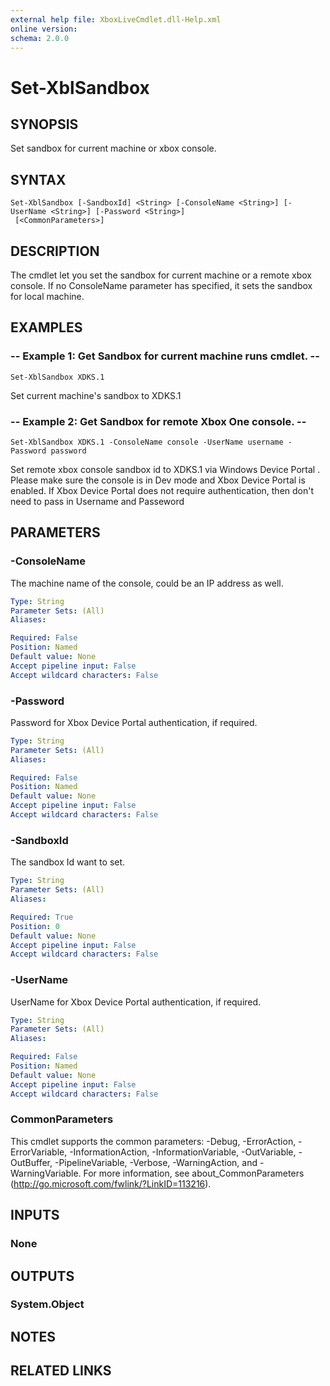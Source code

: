 ```yaml
---
external help file: XboxLiveCmdlet.dll-Help.xml
online version: 
schema: 2.0.0
---
```


# Set-XblSandbox

## SYNOPSIS
Set sandbox for current machine or xbox console.

## SYNTAX

```
Set-XblSandbox [-SandboxId] <String> [-ConsoleName <String>] [-UserName <String>] [-Password <String>]
 [<CommonParameters>]
```

## DESCRIPTION
The cmdlet let you set the sandbox for current machine or a remote xbox console.
If no ConsoleName parameter has specified, it sets the sandbox for local machine.

## EXAMPLES

### -- Example 1: Get Sandbox for current machine runs cmdlet. --
```
Set-XblSandbox XDKS.1
```

Set current machine&#39;s sandbox to XDKS.1

### -- Example 2: Get Sandbox for remote Xbox One console. --

```
Set-XblSandbox XDKS.1 -ConsoleName console -UserName username -Password password
```

Set remote xbox console sandbox id to XDKS.1 via Windows Device Portal . 
Please make sure the console is in Dev mode and Xbox Device Portal is enabled. 
If Xbox Device Portal does not require authentication, then don't need to pass in Username and Passeword

## PARAMETERS

### -ConsoleName
The machine name of the console, could be an IP address as well.

```yaml
Type: String
Parameter Sets: (All)
Aliases: 

Required: False
Position: Named
Default value: None
Accept pipeline input: False
Accept wildcard characters: False
```

### -Password
Password for Xbox Device Portal authentication, if required. 

```yaml
Type: String
Parameter Sets: (All)
Aliases: 

Required: False
Position: Named
Default value: None
Accept pipeline input: False
Accept wildcard characters: False
```

### -SandboxId
The sandbox Id want to set.

```yaml
Type: String
Parameter Sets: (All)
Aliases: 

Required: True
Position: 0
Default value: None
Accept pipeline input: False
Accept wildcard characters: False
```

### -UserName
UserName for Xbox Device Portal authentication, if required. 

```yaml
Type: String
Parameter Sets: (All)
Aliases: 

Required: False
Position: Named
Default value: None
Accept pipeline input: False
Accept wildcard characters: False
```

### CommonParameters
This cmdlet supports the common parameters: -Debug, -ErrorAction, -ErrorVariable, -InformationAction, -InformationVariable, -OutVariable, -OutBuffer, -PipelineVariable, -Verbose, -WarningAction, and -WarningVariable. For more information, see about_CommonParameters (http://go.microsoft.com/fwlink/?LinkID=113216).

## INPUTS

### None

## OUTPUTS

### System.Object

## NOTES

## RELATED LINKS

